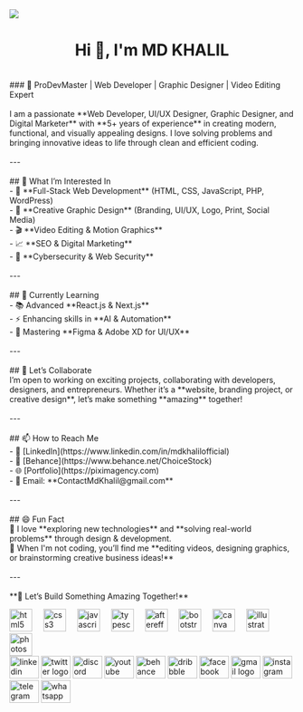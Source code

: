 <img src="https://media.licdn.com/dms/image/v2/D5616AQFqwUYKkpCmeg/profile-displaybackgroundimage-shrink_350_1400/B56ZUzAaN6GsAY-/0/1740317506058?e=1746057600&v=beta&t=nLN_iTURSTvwtZH5PwZiVmZVlzBhKVg3gkqbqhV1hNo">
<h1 align="center">Hi 👋, I'm  MD KHALIL</h1> <br>
### 🚀 ProDevMaster | Web Developer | Graphic Designer | Video Editing Expert  <br><br>I am a passionate **Web Developer, UI/UX Designer, Graphic Designer, and Digital Marketer** with **5+ years of experience** in creating modern, functional, and visually appealing designs. I love solving problems and bringing innovative ideas to life through clean and efficient coding.<br><br>---<br><br>## 👀 What I’m Interested In  <br>- 🚀 **Full-Stack Web Development** (HTML, CSS, JavaScript, PHP, WordPress)  <br>- 🎨 **Creative Graphic Design** (Branding, UI/UX, Logo, Print, Social Media)  <br>- 🎬 **Video Editing & Motion Graphics**  <br>- 📈 **SEO & Digital Marketing**  <br>- 🔐 **Cybersecurity & Web Security**  <br><br>---<br><br>## 🌱 Currently Learning  <br>- 📚 Advanced **React.js & Next.js**  <br>- ⚡ Enhancing skills in **AI & Automation**  <br>- 🎨 Mastering **Figma & Adobe XD for UI/UX**  <br><br>---<br><br>## 💼 Let’s Collaborate  <br>I’m open to working on exciting projects, collaborating with developers, designers, and entrepreneurs. Whether it’s a **website, branding project, or creative design**, let’s make something **amazing** together!  <br><br>---<br><br>## 📫 How to Reach Me  <br>- 🔗 [LinkedIn](https://www.linkedin.com/in/mdkhalilofficial)  <br>- 🎨 [Behance](https://www.behance.net/ChoiceStock)  <br>- 🌐 [Portfolio](https://piximagency.com)  <br>- 📧 Email: **ContactMdKhalil@gmail.com**  <br><br>---<br><br>## 😄 Fun Fact  <br>🔹 I love **exploring new technologies** and **solving real-world problems** through design & development.  <br>🔹 When I'm not coding, you’ll find me **editing videos, designing graphics, or brainstorming creative business ideas!**  <br><br>---<br><br>**🚀 Let’s Build Something Amazing Together!**</p>


  >


<div align="left">

<div align="left">
  <img src="https://cdn.jsdelivr.net/gh/devicons/devicon/icons/html5/html5-original.svg" height="40" alt="html5 logo"  />
  <img width="12" />
  <img src="https://cdn.jsdelivr.net/gh/devicons/devicon/icons/css3/css3-original.svg" height="40" alt="css3 logo"  />
  <img width="12" />
  <img src="https://cdn.jsdelivr.net/gh/devicons/devicon/icons/javascript/javascript-original.svg" height="40" alt="javascript logo"  />
  <img width="12" />
  <img src="https://cdn.jsdelivr.net/gh/devicons/devicon/icons/typescript/typescript-original.svg" height="40" alt="typescript logo"  />
  <img width="12" />
  <img src="https://cdn.jsdelivr.net/gh/devicons/devicon/icons/aftereffects/aftereffects-original.svg" height="40" alt="aftereffects logo"  />
  <img width="12" />
  <img src="https://cdn.jsdelivr.net/gh/devicons/devicon/icons/bootstrap/bootstrap-original.svg" height="40" alt="bootstrap logo"  />
  <img width="12" />
  <img src="https://cdn.jsdelivr.net/gh/devicons/devicon/icons/canva/canva-original.svg" height="40" alt="canva logo"  />
  <img width="12" />
  <img src="https://cdn.jsdelivr.net/gh/devicons/devicon/icons/illustrator/illustrator-plain.svg" height="40" alt="illustrator logo"  />
  <img width="12" />
  <img src="https://cdn.jsdelivr.net/gh/devicons/devicon/icons/photoshop/photoshop-plain.svg" height="40" alt="photoshop logo"  />
</div>

<div align="left">
  <img src="https://raw.githubusercontent.com/maurodesouza/profile-readme-generator/master/src/assets/icons/social/linkedin/default.svg" width="52" height="40" alt="linkedin logo"  />
  <img src="https://raw.githubusercontent.com/maurodesouza/profile-readme-generator/master/src/assets/icons/social/twitter/default.svg" width="52" height="40" alt="twitter logo"  />
  <img src="https://raw.githubusercontent.com/maurodesouza/profile-readme-generator/master/src/assets/icons/social/discord/default.svg" width="52" height="40" alt="discord logo"  />
  <img src="https://raw.githubusercontent.com/maurodesouza/profile-readme-generator/master/src/assets/icons/social/youtube/default.svg" width="52" height="40" alt="youtube logo"  />
  <img src="https://raw.githubusercontent.com/maurodesouza/profile-readme-generator/master/src/assets/icons/social/behance/default.svg" width="52" height="40" alt="behance logo"  />
  <img src="https://raw.githubusercontent.com/maurodesouza/profile-readme-generator/master/src/assets/icons/social/dribbble/default.svg" width="52" height="40" alt="dribbble logo"  />
  <img src="https://raw.githubusercontent.com/maurodesouza/profile-readme-generator/master/src/assets/icons/social/facebook/default.svg" width="52" height="40" alt="facebook logo"  />
  <img src="https://raw.githubusercontent.com/maurodesouza/profile-readme-generator/master/src/assets/icons/social/gmail/default.svg" width="52" height="40" alt="gmail logo"  />
  <img src="https://raw.githubusercontent.com/maurodesouza/profile-readme-generator/master/src/assets/icons/social/instagram/default.svg" width="52" height="40" alt="instagram logo"  />
  <img src="https://raw.githubusercontent.com/maurodesouza/profile-readme-generator/master/src/assets/icons/social/telegram/default.svg" width="52" height="40" alt="telegram logo"  />
  <img src="https://raw.githubusercontent.com/maurodesouza/profile-readme-generator/master/src/assets/icons/social/whatsapp/default.svg" width="52" height="40" alt="whatsapp logo"  />
</div>

###
